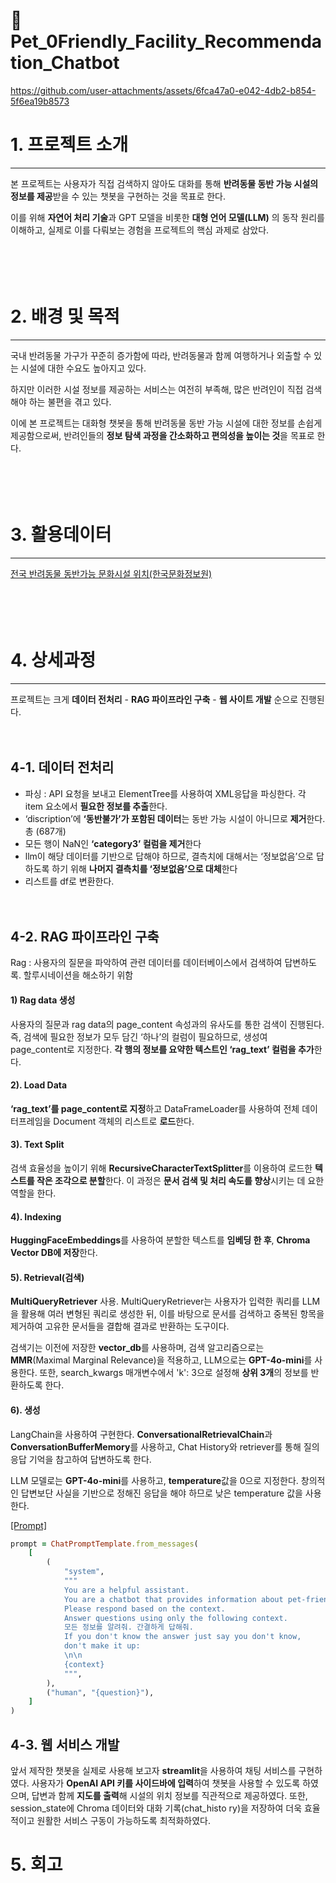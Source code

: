 # 🐶Pet_0Friendly_Facility_Recommendation_Chatbot


https://github.com/user-attachments/assets/6fca47a0-e042-4db2-b854-5f6ea19b8573


# 1. 프로젝트 소개
---
본 프로젝트는 사용자가 직접 검색하지 않아도 대화를 통해 **반려동물 동반 가능 시설의 정보를 제공**받을 수 있는 챗봇을 구현하는 것을 목표로 한다. 

이를 위해 **자연어 처리 기술**과 GPT 모델을 비롯한 **대형 언어 모델(LLM)** 의 동작 원리를 이해하고, 실제로 이를 다뤄보는 경험을 프로젝트의 핵심 과제로 삼았다.


　

 　
# 2. 배경 및 목적
---
국내 반려동물 가구가 꾸준히 증가함에 따라, 반려동물과 함께 여행하거나 외출할 수 있는 시설에 대한 수요도 높아지고 있다. 

하지만 이러한 시설 정보를 제공하는 서비스는 여전히 부족해, 많은 반려인이 직접 검색해야 하는 불편을 겪고 있다. 

이에 본 프로젝트는 대화형 챗봇을 통해 반려동물 동반 가능 시설에 대한 정보를 손쉽게 제공함으로써, 반려인들의 **정보 탐색 과정을 간소화하고 편의성을 높이는 것**을 목표로 한다.


　

 　
# 3. 활용데이터
---
[전국 반려동물 동반가능 문화시설 위치(한국문화정보원)](https://www.culture.go.kr/data/openapi/openapiView.do?id=585)


　

 　
# 4. 상세과정
---
프로젝트는 크게 **데이터 전처리** - **RAG 파이프라인 구축** - **웹 사이트 개발** 순으로 진행된다.

　
## 4-1. 데이터 전처리
- 파싱 : API 요청을 보내고 ElementTree를 사용하여 XML응답을 파싱한다. 각 item 요소에서 **필요한 정보를 추출**한다.
- ‘discription’에 **‘동반불가’가 포함된 데이터**는 동반 가능 시설이 아니므로 **제거**한다. 총 (687개)
- 모든 행이 NaN인 **‘category3’ 컬럼을 제거**한다
- llm이 해당 데이터를 기반으로 답해야 하므로, 결측치에 대해서는 ‘정보없음’으로 답하도록 하기 위해 **나머지 결측치를 ‘정보없음’으로 대체**한다
- 리스트를 df로 변환한다.

　
## 4-2. RAG 파이프라인 구축
Rag : 사용자의 질문을 파악하여 관련 데이터를 데이터베이스에서 검색하여 답변하도록. 할루시네이션을 해소하기 위함
#### 1) Rag data 생성
사용자의 질문과 rag data의 page_content 속성과의 유사도를 통한 검색이 진행된다. 즉, 검색에 필요한 정보가 모두 담긴 ‘하나’의 컬럼이 필요하므로, 생성여 page_content로 지정한다. **각 행의 정보를 요약한 텍스트인 ‘rag_text’ 컬럼을 추가**한다.
#### 2). Load Data
**‘rag_text’를  page_content로 지정**하고 DataFrameLoader를 사용하여 전체 데이터프레임을 Document 객체의 리스트로 **로드**한다. 
#### 3). Text Split
검색 효율성을 높이기 위해 **RecursiveCharacterTextSplitter**를 이용하여 로드한 **텍스트를 작은 조각으로 분할**한다. 이 과정은 **문서 검색 및 처리 속도를 향상**시키는 데 요한 역할을 한다.
#### 4). Indexing
**HuggingFaceEmbeddings**를 사용하여 분할한 텍스트를 **임베딩 한 후**, **Chroma Vector DB에 저장**한다. 
#### 5). Retrieval(검색)
**MultiQueryRetriever** 사용. MultiQueryRetriever는 사용자가 입력한 쿼리를 LLM을 활용해 여러 변형된 쿼리로 생성한 뒤, 이를 바탕으로 문서를 검색하고 중복된 항목을 제거하여 고유한 문서들을 결합해 결과로 반환하는 도구이다.

검색기는 이전에 저장한 **vector_db**를 사용하며, 검색 알고리즘으로는 **MMR**(Maximal Marginal Relevance)을 적용하고, LLM으로는 **GPT-4o-mini**를 사용한다. 또한, search_kwargs 매개변수에서 'k': 3으로 설정해 **상위 3개**의 정보를 반환하도록 한다.
#### 6). 생성
LangChain을 사용하여 구현한다. **ConversationalRetrievalChain**과 **ConversationBufferMemory**를 사용하고, Chat History와 retriever를 통해 질의응답 기억을 참고하여 답변하도록 한다.

LLM 모델로는 **GPT-4o-mini**를 사용하고, **temperature**값을 0으로 지정한다. 창의적인 답변보단 사실을 기반으로 정해진 응답을 해야 하므로 낮은 temperature 값을 사용한다.

<u>[Prompt]</u>
```ruby
prompt = ChatPromptTemplate.from_messages(
    [
        (
            "system",
            """
            You are a helpful assistant. 
            You are a chatbot that provides information about pet-friendly facilities. 
            Please respond based on the context.
            Answer questions using only the following context.
            모든 정보를 알려줘. 간결하게 답해줘.
            If you don't know the answer just say you don't know, 
            don't make it up:
            \n\n
            {context}
            """,
        ),
        ("human", "{question}"),
    ]
)
```
## 4-3. 웹 서비스 개발
앞서 제작한 챗봇을 실제로 사용해 보고자 **streamlit**을 사용하여 채팅 서비스를 구현하였다.
사용자가 **OpenAI API 키를 사이드바에 입력**하여 챗봇을 사용할 수 있도록 하였으며, 답변과 함께 **지도를 출력**해 시설의 위치 정보를 직관적으로 제공하였다. 또한, session_state에 Chroma 데이터와 대화 기록(chat_histo ry)을 저장하여 더욱 효율적이고 원활한 서비스 구동이 가능하도록 최적화하였다.


# 5. 회고
